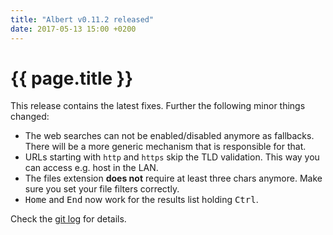 ```yaml
---
title: "Albert v0.11.2 released"
date: 2017-05-13 15:00 +0200
---
```


# {{ page.title }}

This release contains the latest fixes. Further the following minor things changed:

- The web searches can not be enabled/disabled anymore as fallbacks. There will be a more generic mechanism that is responsible for that.
- URLs starting with `http` and `https` skip the TLD validation. This way you can access e.g. host in the LAN.
- The files extension **does not** require at least three chars anymore. Make sure you set your file filters correctly.
- <kbd>Home</kbd> and <kbd>End</kbd> now work for the results list holding <kbd>Ctrl</kbd>.

Check the [git log](https://github.com/albertlauncher/albert/commits/v0.11.2) for details.
